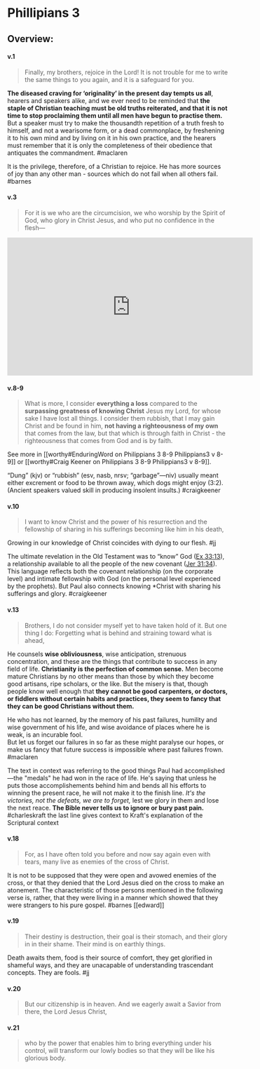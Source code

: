 # Phillipians 3

## Overview:



#### v.1
>Finally, my brothers, rejoice in the Lord! It is not trouble for me to write the same things to you again, and it is a safeguard for you.

**The diseased craving for ‘originality’ in the present day tempts us all**, hearers and speakers alike, and we ever need to be reminded that **the staple of Christian teaching must be old truths reiterated, and that it is not time to stop proclaiming them until all men have begun to practise them.** But a speaker must try to make the thousandth repetition of a truth fresh to himself, and not a wearisome form, or a dead commonplace, by freshening it to his own mind and by living on it in his own practice, and the hearers must remember that it is only the completeness of their obedience that antiquates the commandment.
#maclaren 

It is the privilege, therefore, of a Christian to rejoice. He has more sources of joy than any other man - sources which do not fail when all others fail.
#barnes 

#### v.3
>For it is we who are the circumcision, we who worship by the Spirit of God, who glory in Christ Jesus, and who put no confidence in the flesh—

<iframe width="560" height="315" src="https://www.youtube.com/embed/-hZMrlt91aQ?clip=UgkxsMivNYdDDcXe8o9RjWqJZwXbOTLJp_Lg&amp;clipt=EL7sigEY_quOAQ" title="YouTube video player" frameborder="0" allow="accelerometer; autoplay; clipboard-write; encrypted-media; gyroscope; picture-in-picture; web-share" allowfullscreen></iframe>

#### v.8-9
> What is more, I consider **everything a loss** compared to the **surpassing greatness of knowing Christ** Jesus my Lord, for whose sake I have lost all things. I consider them rubbish, that I may gain Christ and  be found in him, **not having a righteousness of my own** that comes from the law, but that which is through faith in Christ - the righteousness that comes from God and is by faith.

See more in [[worthy#EnduringWord on Philippians 3 8-9 Philippians3 v 8-9]] or [[worthy#Craig Keener on Philippians 3 8-9 Philippians3 v 8-9]].

“Dung” (kjv) or “rubbish” (esv, nasb, nrsv; “garbage”—niv) usually meant either excrement or food to be thrown away, which dogs might enjoy (3:2). (Ancient speakers valued skill in producing insolent insults.)
#craigkeener 

#### v.10
>I want to know Christ and the power of his resurrection and the fellowship of sharing in his sufferings becoming like him in his death,

Growing in our knowledge of Christ coincides with dying to our flesh.
#jj 

The ultimate revelation in the Old Testament was to “know” God ([Ex 33:13](Exodus33#v.13)), a relationship available to all the people of the new covenant ([Jer 31:34](Jeremiah31#v.31-34)). This language reflects both the covenant relationship (on the corporate level) and intimate fellowship with God (on the personal level experienced by the prophets). But Paul also connects knowing *Christ with sharing his sufferings and glory.
#craigkeener 

#### v.13
>Brothers, I do not consider myself yet to have taken hold of it. But one thing I do: Forgetting what is behind and straining toward what is ahead,

He counsels **wise obliviousness**, wise anticipation, strenuous concentration, and these are the things that contribute to success in any field of life. **Christianity is the perfection of common sense.** Men become mature Christians by no other means than those by which they become good artisans, ripe scholars, or the like. But the misery is that, though people know well enough that **they cannot be good carpenters, or doctors, or fiddlers without certain habits and practices, they seem to fancy that they can be good Christians without them.**

He who has not learned, by the memory of his past failures, humility and wise government of his life, and wise avoidance of places where he is weak, is an incurable fool.  
But let us forget our failures in so far as these might paralyse our hopes, or make us fancy that future success is impossible where past failures frown.
#maclaren 

The text in context was referring to the good things Paul had accomplished—the "medals" he had won in the race of life. He's saying that unless he puts those accomplishements behind him and bends all his efforts to winning the present race, he will not make it to the finish line. *It's the victories, not the defeats, we are to forget,* lest we glory in them and lose the next reace. **The Bible never tells us to ignore or bury past pain.**
#charleskraft the last line gives context to Kraft's explanation of the Scriptural context

#### v.18
>For, as I have often told you before and now say again even with tears, many live as enemies of the cross of Christ.

It is not to be supposed that they were open and avowed enemies of the cross, or that they denied that the Lord Jesus died on the cross to make an atonement. The characteristic of those persons mentioned in the following verse is, rather, that they were living in a manner which showed that they were strangers to his pure gospel.
#barnes 
[[edward]]

#### v.19
>Their destiny is destruction, their goal is their stomach, and their glory in in their shame. Their mind is on earthly things.

Death awaits them, food is their source of comfort, they get glorified in shameful ways, and they are unacapable of understanding trascendant concepts. They are fools.
#jj 

#### v.20
>But our citizenship is in heaven. And we eagerly await a Savior from there, the Lord Jesus Christ,

#### v.21
>who by the power that enables him to bring everything under his control, will transform our lowly bodies so that they will be like his glorious body.

